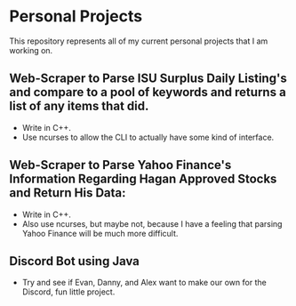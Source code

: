 # Personal Projects
 This repository represents all of my current personal projects that I am working on. 
 ## Web-Scraper to Parse ISU Surplus Daily Listing's and compare to a pool of keywords and returns a list of any items that did.
 * Write in C++.
 * Use ncurses to allow the CLI to actually have some kind of interface.

## Web-Scraper to Parse Yahoo Finance's Information Regarding Hagan Approved Stocks and Return His Data:
* Write in C++.
* Also use ncurses, but maybe not, because I have a feeling that parsing Yahoo Finance will be much more difficult.

## Discord Bot using Java
* Try and see if Evan, Danny, and Alex want to make our own for the Discord, fun little project.
